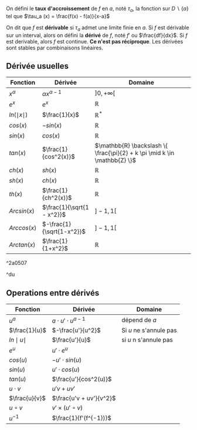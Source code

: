 On défini le **taux d'accroissement** de $f$ en $a$, noté $\tau_a$, la fonction sur $D \backslash \{a\}$ tel que 
$\tau_a (x) = \frac{f(x) - f(a)}{x-a}$ 

On dit que $f$ est **dérivable** si $\tau_a$ admet une limite finie en $a$.
Si $f$ est dérivable sur un interval, alors on défini la **dérivé** de $f$, noté $f'$ ou $\frac{df}{dx}$. Si $f$ est derivable, alors $f$ est continue. **Ce n'est pas réciproque**. 
Les dérivées sont stables par combinaisons linéaires. 
## Dérivée usuelles

| Fonction         | Dérivée                    | Domaine                                                                   |
| ---------------- | -------------------------- | ------------------------------------------------------------------------- |
| $x^\alpha$       | $\alpha x^{\alpha -1}$     | $]0, +\infty[$                                                            |
| $e^x$            | $e^x$                      | $\mathbb{R}$                                                              |
| $ln(\mid x\mid)$ | $\frac{1}{x}$              | $\mathbb{R}^*$                                                            |
| $cos(x)$         | $-sin(x)$                  | $\mathbb{R}$                                                              |
| $sin(x)$         | $cos(x)$                   | $\mathbb{R}$                                                              |
| $tan(x)$         | $\frac{1}{cos^2(x)}$       | $\mathbb{R} \backslash \{ \frac{\pi}{2} + k \pi \mid k \in \mathbb{Z} \}$ |
| $ch(x)$          | $sh(x)$                    | $\mathbb{R}$                                                              |
| $sh(x)$          | $ch(x)$                    | $\mathbb{R}$                                                              |
| $th(x)$          | $\frac{1}{ch^2(x)}$        | $\mathbb{R}$                                                              |
| $Arcsin(x)$      | $\frac{1}{\sqrt{1 - x^2}}$ | $]-1, 1[$                                                                 |
| $Arccos(x)$      | $-\frac{1}{\sqrt{1-x^2}}$  | $]-1, 1[$                                                                 |
| $Arctan(x)$      | $\frac{1}{1+x^2}$          | $\mathbb{R}$                                                              |

^2a0507

^du
## Operations entre dérivés

| Fonction         | Dérivée                    | Domaine                |
| ---------------- | -------------------------- | ---------------------- |
| $u^a$            | $a \cdot u' \cdot u^{a-1}$ | dépend de $a$          |
| $\frac{1}{u}$    | $-\frac{u'}{u^2}$          | Si $u$ ne s'annule pas |
| $ln \mid u \mid$ | $\frac{u'}{u}$             | si $u$ n s'annule pas  |
| $e^u$            | $u' \cdot e^u$             |                        |
| $cos(u)$         | $-u' \cdot sin(u)$         |                        |
| $sin(u)$         | $u' \cdot cos(u)$          |                        |
| $tan(u)$         | $\frac{u'}{cos^2(u)}$      |                        |
| $u \cdot v$      | $u'v + uv'$                |                        |
| $\frac{u}{v}$    | $\frac{u'v + uv'}{v^2}$    |                        |
| $u \circ v$      | $v' \times (u' \circ v)$   |                        |
| $u^{-1}$         | $\frac{1}{f'(f^{-1})}$     |                        |
